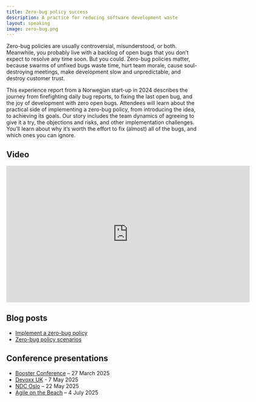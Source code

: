 ```yaml
---
title: Zero-bug policy success
description: A practice for reducing software development waste 
layout: speaking
image: zero-bug.png
---
```


Zero-bug policies are usually controversial, misunderstood, or both.
Meanwhile, you probably live with a backlog of open bugs that you don’t expect to resolve any time soon.
But you could.
Zero-bug policies matter, because swarms of unfixed bugs waste time, hurt team morale, 
cause soul-destroying meetings, make development slow and unpredictable, and destroy customer trust.

This experience report from a Norwegian start-up in 2024 describes the journey from firefighting daily bug reports,
to fixing the last open bug, and the joy of development with zero open bugs.
Attendees will learn about the practical side of implementing a zero-bug policy,
from introducing the idea, to achieving its goals.
Our story includes the team dynamics of agreeing to give it a try, 
the objections and risks, and other implementation challenges.
You’ll learn about why it’s worth the effort to fix (almost) all of the bugs,
and which ones you can ignore.

## Video

<iframe src="https://player.vimeo.com/video/1070228841" width="640" height="360" frameborder="0" webkitallowfullscreen mozallowfullscreen allowfullscreen></iframe>

## Blog posts

* [Implement a zero-bug policy](/blog/zero-bug-policy)
* [Zero-bug policy scenarios](/blog/zero-bug-scenarios)

## Conference presentations

* [Booster Conference](https://www.boosterconf.no/2025/program/thursday/3_short_talks_and_workshops_cont/kongesalen_2_3/zero-bug-policy-success/) – 27 March 2025
* [Devoxx UK](https://www.devoxx.co.uk/talk/?id=2984) - 7 May 2025
* [NDC Oslo](https://ndcoslo.com/agenda/zero-bug-policy-success-0adh/0droh9dvxe7) – 22 May 2025
* [Agile on the Beach](https://agileonthebeach.com/the-conference/schedule/) – 4 July 2025
